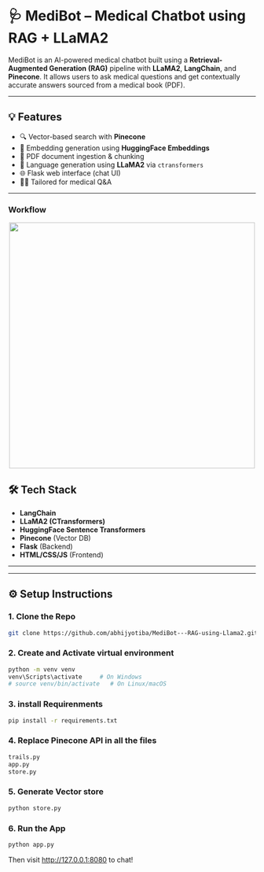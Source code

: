 # 🩺 MediBot – Medical Chatbot using RAG + LLaMA2

MediBot is an AI-powered medical chatbot built using a **Retrieval-Augmented Generation (RAG)** pipeline with **LLaMA2**, **LangChain**, and **Pinecone**. It allows users to ask medical questions and get contextually accurate answers sourced from a medical book (PDF).

---

## 💡 Features

- 🔍 Vector-based search with **Pinecone**
- 🧠 Embedding generation using **HuggingFace Embeddings**
- 📄 PDF document ingestion & chunking
- 🤖 Language generation using **LLaMA2** via `ctransformers`
- 🌐 Flask web interface (chat UI)
- 🧑‍⚕️ Tailored for medical Q&A

---


### Workflow
<p align="center">
  <img src="https://i.postimg.cc/63FZ932s/Editor-Mermaid-Chart-2025-06-12-142525.png" width="500"/>
</p>


## 🛠️ Tech Stack

- **LangChain**
- **LLaMA2 (CTransformers)**
- **HuggingFace Sentence Transformers**
- **Pinecone** (Vector DB)
- **Flask** (Backend)
- **HTML/CSS/JS** (Frontend)

---


---

## ⚙️ Setup Instructions

### 1. Clone the Repo
```bash
git clone https://github.com/abhijyotiba/MediBot---RAG-using-Llama2.git
```
### 2. Create and Activate virtual environment
```bash
python -m venv venv
venv\Scripts\activate     # On Windows
# source venv/bin/activate   # On Linux/macOS
```
### 3. install Requirenments
```bash
pip install -r requirements.txt
```

### 4. Replace Pinecone API in all the files
```bash
trails.py 
app.py
store.py
```

### 5. Generate Vector store
```bash
python store.py
```

### 6. Run the App
```bash
python app.py
```

Then visit http://127.0.0.1:8080 to chat!
